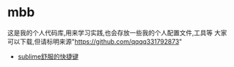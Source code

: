 # mbb
这是我的个人代码库,用来学习实践,也会存放一些我的个人配置文件,工具等
大家可以下载,但请标明来源"https://github.com/qqqq331792873"
- [sublime舒服的快捷键](#sublime舒服的快捷键)
